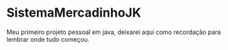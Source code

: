 # SistemaMercadinhoJK
Meu primeiro projeto pessoal em java, deixarei aqui como recordação para lembrar onde tudo começou.
